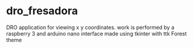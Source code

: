 # dro_fresadora

DRO application for viewing x y coordinates.
work is performed by a raspberry 3 and arduino nano
interface made using tkinter with ttk Forest theme
